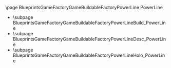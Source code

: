 \page BlueprintsGameFactoryGameBuildableFactoryPowerLine PowerLine
- \subpage BlueprintsGameFactoryGameBuildableFactoryPowerLineBuild_PowerLine
- \subpage BlueprintsGameFactoryGameBuildableFactoryPowerLineDesc_PowerLine
- \subpage BlueprintsGameFactoryGameBuildableFactoryPowerLineHolo_PowerLine
